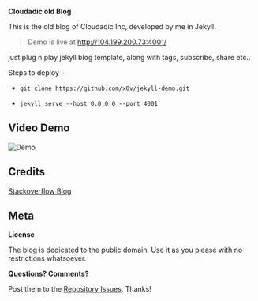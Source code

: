 **Cloudadic old Blog**

This is the old blog of Cloudadic Inc, developed by me in Jekyll. 

> Demo is live at http://104.199.200.73:4001/

just plug n play jekyll blog template, along with tags, subscribe, share etc..

Steps to deploy -
* `git clone https://github.com/x0v/jekyll-demo.git`

* `jekyll serve --host 0.0.0.0 --port 4001`

## Video Demo
![Demo](https://s2.postimg.org/b4g430veh/jekyll-demo.gif)

## Credits
[Stackoverflow Blog](https://stackoverflow.blog/)


## Meta

**License**

The blog is dedicated to the public domain. Use it as you please with no restrictions whatsoever.

**Questions? Comments?**

Post them to the [Repository Issues](https://github.com/x0v/jekyll-demo/issues/new). Thanks!



